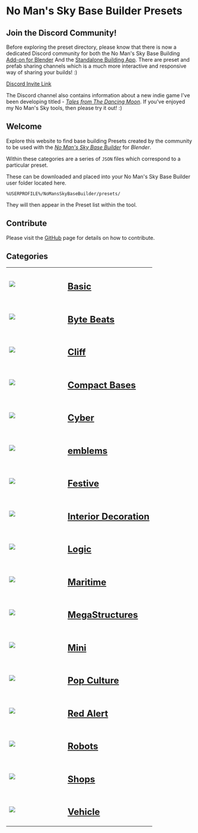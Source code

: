 # No Man's Sky Base Builder Presets  



## Join the Discord Community!

Before exploring the preset directory, please know that there is now a dedicated Discord community for both the No Man's Sky Base Building [Add-on for Blender](https://www.nexusmods.com/nomanssky/mods/984) And the [Standalone Building App](https://www.nexusmods.com/nomanssky/mods/2598). There are preset and prefab sharing channels which is a much more interactive and responsive way of sharing your builds! :)

[Discord Invite Link](https://discord.gg/Mmz3rpq4Px)

The Discord channel also contains information about a new indie game I've been developing titled - [_Tales from The Dancing Moon_](https://store.steampowered.com/app/1782420/Tales_from_The_Dancing_Moon/). If you've enjoyed my No Man's Sky tools, then please try it out! :)

## Welcome

Explore this website to find base building Presets created by the community
to be used with the _[No Man's Sky Base Builder](https://www.nexusmods.com/nomanssky/mods/984)_ for _Blender_.

Within these categories are a series of `JSON` files which correspond to a
particular preset.

These can be downloaded and placed into your No Man's Sky Base Builder user
folder located here.

```
%USERPROFILE%/NoMansSkyBaseBuilder/presets/
```

They will then appear in the Preset list within the tool.

## Contribute

Please visit the [GitHub](https://github.com/djmonkeyuk/nms-base-builder-presets) page for details on how to contribute.


## Categories  

<table cellpadding="10">
        <tbody><tr>
            <td width="40%"><a href="https://djmonkeyuk.github.io/nms-base-builder-presets/Basic"><img src="https://raw.githubusercontent.com/djmonkeyuk/nms-base-builder-presets/master\images\Basic\Voldrang_VolfontLtd.jpg"></a></td>
            <td valign="top" width="60%"><h2><a href="https://djmonkeyuk.github.io/nms-base-builder-presets/Basic">Basic</a></h2></td>
        </tr><tr>
            <td width="40%"><a href="https://djmonkeyuk.github.io/nms-base-builder-presets/Byte%20Beats"><img src="https://raw.githubusercontent.com/djmonkeyuk/nms-base-builder-presets/master\images\missing_thumbnail.jpg"></a></td>
            <td valign="top" width="60%"><h2><a href="https://djmonkeyuk.github.io/nms-base-builder-presets/Byte%20Beats">Byte Beats</a></h2></td>
        </tr><tr>
            <td width="40%"><a href="https://djmonkeyuk.github.io/nms-base-builder-presets/Cliff"><img src="https://raw.githubusercontent.com/djmonkeyuk/nms-base-builder-presets/master\images\Cliff\djmonkey_Building.jpg"></a></td>
            <td valign="top" width="60%"><h2><a href="https://djmonkeyuk.github.io/nms-base-builder-presets/Cliff">Cliff</a></h2></td>
        </tr><tr>
            <td width="40%"><a href="https://djmonkeyuk.github.io/nms-base-builder-presets/Compact%20Bases"><img src="https://raw.githubusercontent.com/djmonkeyuk/nms-base-builder-presets/master\images\Compact Bases\Kattiko_Bizarrotech Frogbase.jpg"></a></td>
            <td valign="top" width="60%"><h2><a href="https://djmonkeyuk.github.io/nms-base-builder-presets/Compact%20Bases">Compact Bases</a></h2></td>
        </tr><tr>
            <td width="40%"><a href="https://djmonkeyuk.github.io/nms-base-builder-presets/Cyber"><img src="https://raw.githubusercontent.com/djmonkeyuk/nms-base-builder-presets/master\images\Cyber\djmonkey_ATM.jpg"></a></td>
            <td valign="top" width="60%"><h2><a href="https://djmonkeyuk.github.io/nms-base-builder-presets/Cyber">Cyber</a></h2></td>
        </tr><tr>
            <td width="40%"><a href="https://djmonkeyuk.github.io/nms-base-builder-presets/emblems"><img src="https://raw.githubusercontent.com/djmonkeyuk/nms-base-builder-presets/master\images\emblems\Kattiko_Logo AGT.jpg"></a></td>
            <td valign="top" width="60%"><h2><a href="https://djmonkeyuk.github.io/nms-base-builder-presets/emblems">emblems</a></h2></td>
        </tr><tr>
            <td width="40%"><a href="https://djmonkeyuk.github.io/nms-base-builder-presets/Festive"><img src="https://raw.githubusercontent.com/djmonkeyuk/nms-base-builder-presets/master\images\Festive\Kattiko_Xmas tree.jpg"></a></td>
            <td valign="top" width="60%"><h2><a href="https://djmonkeyuk.github.io/nms-base-builder-presets/Festive">Festive</a></h2></td>
        </tr><tr>
            <td width="40%"><a href="https://djmonkeyuk.github.io/nms-base-builder-presets/Interior%20Decoration"><img src="https://raw.githubusercontent.com/djmonkeyuk/nms-base-builder-presets/master\images\Interior Decoration\Voldrang_LooLightedSeat.jpg"></a></td>
            <td valign="top" width="60%"><h2><a href="https://djmonkeyuk.github.io/nms-base-builder-presets/Interior%20Decoration">Interior Decoration</a></h2></td>
        </tr><tr>
            <td width="40%"><a href="https://djmonkeyuk.github.io/nms-base-builder-presets/Logic"><img src="https://raw.githubusercontent.com/djmonkeyuk/nms-base-builder-presets/master\images\Logic\Rai_MDoorProximity.jpg"></a></td>
            <td valign="top" width="60%"><h2><a href="https://djmonkeyuk.github.io/nms-base-builder-presets/Logic">Logic</a></h2></td>
        </tr><tr>
            <td width="40%"><a href="https://djmonkeyuk.github.io/nms-base-builder-presets/Maritime"><img src="https://raw.githubusercontent.com/djmonkeyuk/nms-base-builder-presets/master\images\Maritime\Voldrang_Trident.jpg"></a></td>
            <td valign="top" width="60%"><h2><a href="https://djmonkeyuk.github.io/nms-base-builder-presets/Maritime">Maritime</a></h2></td>
        </tr><tr>
            <td width="40%"><a href="https://djmonkeyuk.github.io/nms-base-builder-presets/MegaStructures"><img src="https://raw.githubusercontent.com/djmonkeyuk/nms-base-builder-presets/master\images\MegaStructures\Voldrang_The-Golden-Throne.jpg"></a></td>
            <td valign="top" width="60%"><h2><a href="https://djmonkeyuk.github.io/nms-base-builder-presets/MegaStructures">MegaStructures</a></h2></td>
        </tr><tr>
            <td width="40%"><a href="https://djmonkeyuk.github.io/nms-base-builder-presets/Mini"><img src="https://raw.githubusercontent.com/djmonkeyuk/nms-base-builder-presets/master\images\Mini\Voldrang_TissueRoll.jpg"></a></td>
            <td valign="top" width="60%"><h2><a href="https://djmonkeyuk.github.io/nms-base-builder-presets/Mini">Mini</a></h2></td>
        </tr><tr>
            <td width="40%"><a href="https://djmonkeyuk.github.io/nms-base-builder-presets/Pop%20Culture"><img src="https://raw.githubusercontent.com/djmonkeyuk/nms-base-builder-presets/master\images\Pop Culture\djmonkey_IronGiant.jpg"></a></td>
            <td valign="top" width="60%"><h2><a href="https://djmonkeyuk.github.io/nms-base-builder-presets/Pop%20Culture">Pop Culture</a></h2></td>
        </tr><tr>
            <td width="40%"><a href="https://djmonkeyuk.github.io/nms-base-builder-presets/Red%20Alert"><img src="https://raw.githubusercontent.com/djmonkeyuk/nms-base-builder-presets/master\images\Red Alert\djmonkey_PowerPlant.jpg"></a></td>
            <td valign="top" width="60%"><h2><a href="https://djmonkeyuk.github.io/nms-base-builder-presets/Red%20Alert">Red Alert</a></h2></td>
        </tr><tr>
            <td width="40%"><a href="https://djmonkeyuk.github.io/nms-base-builder-presets/Robots"><img src="https://raw.githubusercontent.com/djmonkeyuk/nms-base-builder-presets/master\images\Robots\Voldrang_FutureGirlfriend.jpg"></a></td>
            <td valign="top" width="60%"><h2><a href="https://djmonkeyuk.github.io/nms-base-builder-presets/Robots">Robots</a></h2></td>
        </tr><tr>
            <td width="40%"><a href="https://djmonkeyuk.github.io/nms-base-builder-presets/Shops"><img src="https://raw.githubusercontent.com/djmonkeyuk/nms-base-builder-presets/master\images\Shops\djmonkey_FlyingTaco.jpg"></a></td>
            <td valign="top" width="60%"><h2><a href="https://djmonkeyuk.github.io/nms-base-builder-presets/Shops">Shops</a></h2></td>
        </tr><tr>
            <td width="40%"><a href="https://djmonkeyuk.github.io/nms-base-builder-presets/Vehicle"><img src="https://raw.githubusercontent.com/djmonkeyuk/nms-base-builder-presets/master\images\Vehicle\Voldrang_ZarkovsRocketShip.jpg"></a></td>
            <td valign="top" width="60%"><h2><a href="https://djmonkeyuk.github.io/nms-base-builder-presets/Vehicle">Vehicle</a></h2></td>
        </tr>
</tbody>
</table>
